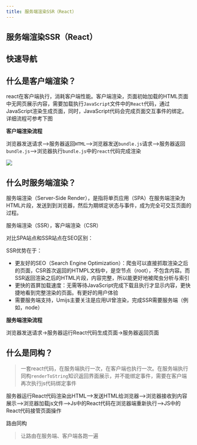 ```yaml
---
title: 服务端渲染SSR（React）
---
```


## 服务端渲染SSR（React）

## 快速导航

<TOC />

## 什么是客户端渲染？

react在客户端执行，消耗客户端性能。客户端渲染，页面初始加载的HTML页面中无网页展示内容，需要加载执行`JavaScript`文件中的`React`代码，通过JavaScript渲染生成页面，同时，JavaScript代码会完成页面交互事件的绑定。详细流程可参考下图

**客户端渲染流程**

浏览器发送请求–>服务器返回`HTML`–>浏览器发送`bundle.js`请求–>服务器返回`bundle.js`–>浏览器执行`bundle.js`中的`react`代码完成渲染

![](https://gcc68.oss-cn-hangzhou.aliyuncs.com/2019-11-22-%E5%B1%8F%E5%B9%95%E5%BF%AB%E7%85%A7%202019-11-22%20%E4%B8%8B%E5%8D%883.46.07.png)


## 什么时服务端渲染？

服务端渲染（Server-Side Render），是指将单页应用（SPA）在服务端渲染为HTML片段，发送到到浏览器，然后为期绑定状态与事件，成为完全可交互页面的过程。

服务端渲染（SSR），客户端渲染（CSR）

对比SPA站点和SSR站点在SEO区别：

SSR优势在于：

- 更友好的SEO（Search Engine Optimization）：爬虫可以直接抓取渲染之后的页面，CSR首次返回的HTMPL文档中，是空节点（root），不包含内容。而SSR返回渲染之后的HTML片段，内容完整，所以能更好地被爬虫分析与索引
- 更快的首屏加载速度：无需等待JavaScript完成下载且执行才显示内容，更快捷地看到完整渲染的页面。有更好的用户体验
- 需要服务端支持，Umijs主要关注是应用UI曾渲染，完成SSR需要服务端（例如，node）


**服务端渲染流程**

浏览器发送请求->服务器运行React代码生成页面->服务器返回页面

## 什么是同构？

> 一套react代码，在服务端执行一次，在客户端也执行一次。在服务端执行同构`renderToString`知识返回界面展示，并不能绑定事件，需要在客户端再次执行js代码绑定事件

服务器运行React代码渲染出HTML–>发送HTML给浏览器–>浏览器接收到内容展示–>浏览器加载js文件–>Js中的React代码在浏览器端重新执行–>JS中的React代码接管页面操作


路由同构

> 让路由在服务端、客户端各跑一遍

